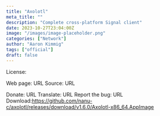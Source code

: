 ```yaml
---
title: "Axolotl"
meta_title: ""
description: "Complete cross-platform Signal client"
date: 2023-10-27T23:04:00Z
image: "/images/image-placeholder.png"
categories: ["Network"]
author: "Aaron Kimmig"
tags: ["official"]
draft: false
---
```


License:

Web page: URL
Source: URL

Donate: URL
Translate: URL
Report the bug: URL
Download:https://github.com/nanu-c/axolotl/releases/download/v1.6.0/Axolotl-x86_64.AppImage
